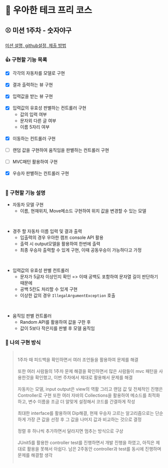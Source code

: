 # :tada: 우아한 테크 프리 코스

## :baseball: 미션 1주차 - 숫자야구

[미션 설명, github설정, 제출 방법](https://github.com/woowacourse-precourse/java-racingcar-6)

### :thumbsup: 구현할 기능 목록

- [x] 각각의 자동차를 모델로 구현</br></br>
- [x] 결과 출력하는 뷰 구현</br></br>
- [x] 입력값을 받는 뷰 구현</br></br>
- [x] 입력값의 유효성 판별하는 컨트롤러 구현</br>
    - 값의 입력 여부
    - 문자외 다른 글 여부
    - 이름 5자리 여부 </br></br>
- [x] 이동하는 컨트롤러 구현</br></br>
- [ ] 랜덤 값을 구현하여 움직임을 판별하는 컨트롤러 구현</br></br>
- [ ] MVC패턴 활용하여 구현</br></br>
- [x] 우승자 판별하는 컨트롤러 구현</br></br>

### :email: 구현할 기능 설명

- 자동차 모델 구현
    - 이름, 현재위치, Move메소드 구현하여 위치 값을 변경할 수 있는 모델

</br>

- 경주 할 자동차 이름 입력 및 결과 출력
    - 입출력의 경우 우아한 캠프 console API 활용
    - 출력 시 output모델을 활용하여 한번에 출력
    - 최종 우승자 출력할 수 있게 구현, 이때 공동우승이 가능하다고 가정

</br>

- 입력값의 유효성 판별 컨트롤러
    - 문자가 5글자 이상인지 확인 => 이때 공백도 포함하여 문자열 길이 판단하기 때문에
    - 공백 5칸도 처리할 수 있게 구현
    - 이상한 값의 경우 `IllegalArgumentException` 호출

</br>

- 움직임 판별 컨트롤러
    - Random API를 활용하여 값을 구한 후
    - 값이 5보다 작은지를 판별 후 모델 움직임

### :turtle: 나의 구현 방식

> </br> 1주차 때 피드백을 확인하면서 여러 조언들을 활용하여 문제를 해결
> </br></br> 또한 여러 사람들의 1주차 문제 해결을 확인하면서 많은 사람들이 mvc 패턴을 사용한것을 확인했고,
> 이번 주차에서 제대로 활용해서 문제를 해결
> </br></br> 자동차는 모델, input output은 view의 역활 그리고 랜덤 값 및 전체적인 진행은 Controller로 구현
> 또한 여러 자바의 Collections을 활용하여 메소드를 최적화하고, 변수 이름을 조금 더 알맞게 설정해서 코드를 간결하게 작성
> </br></br> 최대한 interface를 활용하여 Dip해결, 현재 우승자 고르는 알고리즘으로는 단순하게 가장 큰 값을 선정 후 그 값을 나머지 값과 비교하는 것으로 결정
> </br></br> 정렬 후 하나씩 추가하면서 달라지면 멈추는 방식으로 구상
> </br></br> JUnit5를 활용한 controller test를 진행하면서 개발 진행을 하였고, 아직은 제대로 활용을 못해서 아쉽다. 남은 2주동안 controller과 test를 동시에 진행하며
> 문제를 해결할 생각 </br></br>